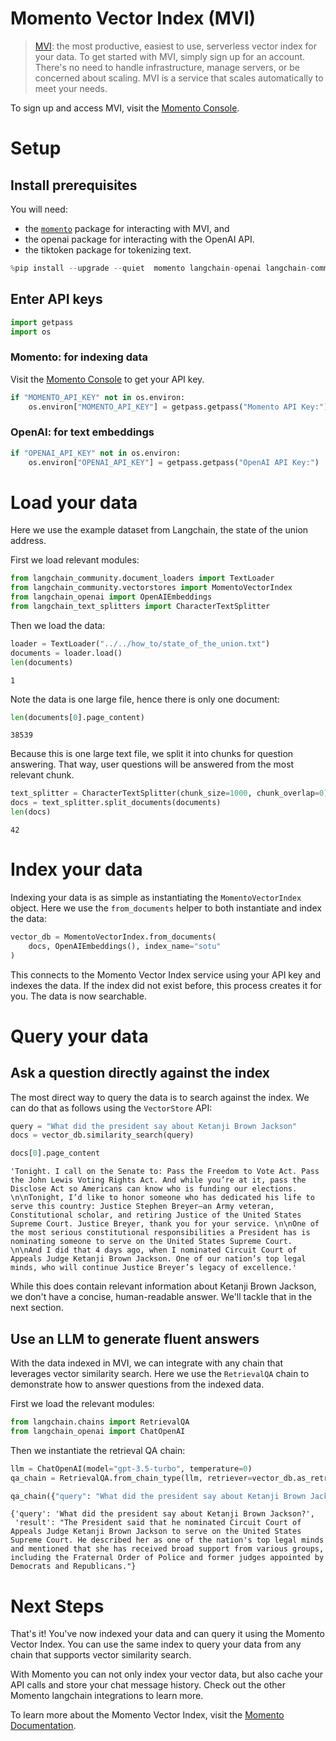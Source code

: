 # Momento Vector Index (MVI)

>[MVI](https://gomomento.com): the most productive, easiest to use, serverless vector index for your data. To get started with MVI, simply sign up for an account. There's no need to handle infrastructure, manage servers, or be concerned about scaling. MVI is a service that scales automatically to meet your needs.

To sign up and access MVI, visit the [Momento Console](https://console.gomomento.com).

# Setup

## Install prerequisites

You will need:
- the [`momento`](https://pypi.org/project/momento/) package for interacting with MVI, and
- the openai package for interacting with the OpenAI API.
- the tiktoken package for tokenizing text.


```python
%pip install --upgrade --quiet  momento langchain-openai langchain-community tiktoken
```

## Enter API keys


```python
import getpass
import os
```

### Momento: for indexing data

Visit the [Momento Console](https://console.gomomento.com) to get your API key.


```python
if "MOMENTO_API_KEY" not in os.environ:
    os.environ["MOMENTO_API_KEY"] = getpass.getpass("Momento API Key:")
```

### OpenAI: for text embeddings


```python
if "OPENAI_API_KEY" not in os.environ:
    os.environ["OPENAI_API_KEY"] = getpass.getpass("OpenAI API Key:")
```

# Load your data

Here we use the example dataset from Langchain, the state of the union address.

First we load relevant modules:


```python
from langchain_community.document_loaders import TextLoader
from langchain_community.vectorstores import MomentoVectorIndex
from langchain_openai import OpenAIEmbeddings
from langchain_text_splitters import CharacterTextSplitter
```

Then we load the data:


```python
loader = TextLoader("../../how_to/state_of_the_union.txt")
documents = loader.load()
len(documents)
```



```output
1
```


Note the data is one large file, hence there is only one document:


```python
len(documents[0].page_content)
```



```output
38539
```


Because this is one large text file, we split it into chunks for question answering. That way, user questions will be answered from the most relevant chunk.


```python
text_splitter = CharacterTextSplitter(chunk_size=1000, chunk_overlap=0)
docs = text_splitter.split_documents(documents)
len(docs)
```



```output
42
```


# Index your data

Indexing your data is as simple as instantiating the `MomentoVectorIndex` object. Here we use the `from_documents` helper to both instantiate and index the data:


```python
vector_db = MomentoVectorIndex.from_documents(
    docs, OpenAIEmbeddings(), index_name="sotu"
)
```

This connects to the Momento Vector Index service using your API key and indexes the data. If the index did not exist before, this process creates it for you. The data is now searchable.

# Query your data

## Ask a question directly against the index

The most direct way to query the data is to search against the index. We can do that as follows using the `VectorStore` API:


```python
query = "What did the president say about Ketanji Brown Jackson"
docs = vector_db.similarity_search(query)
```


```python
docs[0].page_content
```



```output
'Tonight. I call on the Senate to: Pass the Freedom to Vote Act. Pass the John Lewis Voting Rights Act. And while you’re at it, pass the Disclose Act so Americans can know who is funding our elections. \n\nTonight, I’d like to honor someone who has dedicated his life to serve this country: Justice Stephen Breyer—an Army veteran, Constitutional scholar, and retiring Justice of the United States Supreme Court. Justice Breyer, thank you for your service. \n\nOne of the most serious constitutional responsibilities a President has is nominating someone to serve on the United States Supreme Court. \n\nAnd I did that 4 days ago, when I nominated Circuit Court of Appeals Judge Ketanji Brown Jackson. One of our nation’s top legal minds, who will continue Justice Breyer’s legacy of excellence.'
```


While this does contain relevant information about Ketanji Brown Jackson, we don't have a concise, human-readable answer. We'll tackle that in the next section.

## Use an LLM to generate fluent answers

With the data indexed in MVI, we can integrate with any chain that leverages vector similarity search. Here we use the `RetrievalQA` chain to demonstrate how to answer questions from the indexed data.

First we load the relevant modules:


```python
from langchain.chains import RetrievalQA
from langchain_openai import ChatOpenAI
```

Then we instantiate the retrieval QA chain:


```python
llm = ChatOpenAI(model="gpt-3.5-turbo", temperature=0)
qa_chain = RetrievalQA.from_chain_type(llm, retriever=vector_db.as_retriever())
```


```python
qa_chain({"query": "What did the president say about Ketanji Brown Jackson?"})
```



```output
{'query': 'What did the president say about Ketanji Brown Jackson?',
 'result': "The President said that he nominated Circuit Court of Appeals Judge Ketanji Brown Jackson to serve on the United States Supreme Court. He described her as one of the nation's top legal minds and mentioned that she has received broad support from various groups, including the Fraternal Order of Police and former judges appointed by Democrats and Republicans."}
```


# Next Steps

That's it! You've now indexed your data and can query it using the Momento Vector Index. You can use the same index to query your data from any chain that supports vector similarity search.

With Momento you can not only index your vector data, but also cache your API calls and store your chat message history. Check out the other Momento langchain integrations to learn more.

To learn more about the Momento Vector Index, visit the [Momento Documentation](https://docs.gomomento.com).
